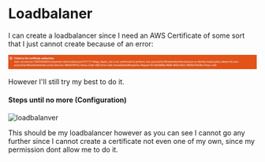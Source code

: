 # Loadbalaner

I can create a loadbalancer since I need an AWS Certificate of some sort that I just cannot create because of an error:

![error, this might not display because of the res](../images/error-crt.png)

However I'll still try my best to do it.

#### **Steps until no more (Configuration)**

![loadbalanver](../images/lb-dhllc.gif)

This should be my loadbalancer however as you can see I cannot go any further since I cannot create a certificate not even one of my own, since my permission dont allow me to do it.